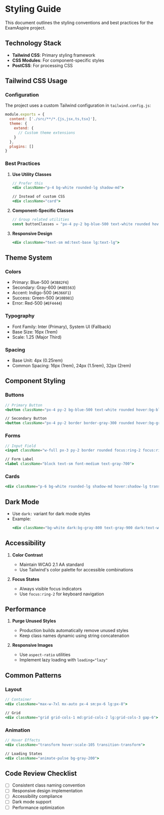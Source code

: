 # Styling Guide

This document outlines the styling conventions and best practices for the ExamAspire project.

## Technology Stack

- **Tailwind CSS**: Primary styling framework
- **CSS Modules**: For component-specific styles
- **PostCSS**: For processing CSS

## Tailwind CSS Usage

### Configuration

The project uses a custom Tailwind configuration in `tailwind.config.js`:

```javascript
module.exports = {
  content: ['./src/**/*.{js,jsx,ts,tsx}'],
  theme: {
    extend: {
      // Custom theme extensions
    }
  },
  plugins: []
}
```

### Best Practices

1. **Use Utility Classes**
   ```jsx
   // Prefer this
   <div className="p-4 bg-white rounded-lg shadow-md">
   
   // Instead of custom CSS
   <div className="card">
   ```

2. **Component-Specific Classes**
   ```jsx
   // Group related utilities
   const buttonClasses = "px-4 py-2 bg-blue-500 text-white rounded hover:bg-blue-600";
   ```

3. **Responsive Design**
   ```jsx
   <div className="text-sm md:text-base lg:text-lg">
   ```

## Theme System

### Colors

- Primary: Blue-500 (`#3B82F6`)
- Secondary: Gray-600 (`#4B5563`)
- Accent: Indigo-500 (`#6366F1`)
- Success: Green-500 (`#10B981`)
- Error: Red-500 (`#EF4444`)

### Typography

- Font Family: Inter (Primary), System UI (Fallback)
- Base Size: 16px (1rem)
- Scale: 1.25 (Major Third)

### Spacing

- Base Unit: 4px (0.25rem)
- Common Spacing: 16px (1rem), 24px (1.5rem), 32px (2rem)

## Component Styling

### Buttons

```jsx
// Primary Button
<button className="px-4 py-2 bg-blue-500 text-white rounded hover:bg-blue-600">

// Secondary Button
<button className="px-4 py-2 border border-gray-300 rounded hover:bg-gray-50">
```

### Forms

```jsx
// Input Field
<input className="w-full px-3 py-2 border rounded focus:ring-2 focus:ring-blue-500">

// Form Label
<label className="block text-sm font-medium text-gray-700">
```

### Cards

```jsx
<div className="p-6 bg-white rounded-lg shadow-md hover:shadow-lg transition-shadow">
```

## Dark Mode

- Use `dark:` variant for dark mode styles
- Example:
  ```jsx
  <div className="bg-white dark:bg-gray-800 text-gray-900 dark:text-white">
  ```

## Accessibility

1. **Color Contrast**
   - Maintain WCAG 2.1 AA standard
   - Use Tailwind's color palette for accessible combinations

2. **Focus States**
   - Always visible focus indicators
   - Use `focus:ring-2` for keyboard navigation

## Performance

1. **Purge Unused Styles**
   - Production builds automatically remove unused styles
   - Keep class names dynamic using string concatenation

2. **Responsive Images**
   - Use `aspect-ratio` utilities
   - Implement lazy loading with `loading="lazy"`

## Common Patterns

### Layout

```jsx
// Container
<div className="max-w-7xl mx-auto px-4 sm:px-6 lg:px-8">

// Grid
<div className="grid grid-cols-1 md:grid-cols-2 lg:grid-cols-3 gap-6">
```

### Animation

```jsx
// Hover Effects
<div className="transform hover:scale-105 transition-transform">

// Loading States
<div className="animate-pulse bg-gray-200">
```

## Code Review Checklist

- [ ] Consistent class naming convention
- [ ] Responsive design implementation
- [ ] Accessibility compliance
- [ ] Dark mode support
- [ ] Performance optimization
